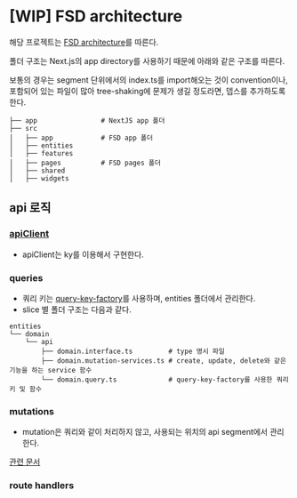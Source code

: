 # [WIP] FSD architecture

해당 프로젝트는 [FSD architecture](https://feature-sliced.design/kr/)를 따른다.

폴더 구조는 Next.js의 app directory를 사용하기 때문에 아래와 같은 구조를 따른다.

보통의 경우는 segment 단위에서의 index.ts를 import해오는 것이 convention이나, 포함되어 있는 파일이 많아 tree-shaking에 문제가 생길 정도라면, 뎁스를 추가하도록 한다.

```text
├── app                # NextJS app 폴더
├── src
│   ├── app            # FSD app 폴더
│   ├── entities
│   ├── features
│   ├── pages          # FSD pages 폴더
│   ├── shared
│   ├── widgets
```

## api 로직

### [apiClient](../src/shared/api/apiClient.ts)

- apiClient는 ky를 이용해서 구현한다.

### queries

- 쿼리 키는 [query-key-factory](https://github.com/lukemorales/query-key-factory)를 사용하며, entities 폴더에서 관리한다.
- slice 별 폴더 구조는 다음과 같다.

```text
entities
└── domain
    └── api
        ├── domain.interface.ts         # type 명시 파일
        ├── domain.mutation-services.ts # create, update, delete와 같은 기능을 하는 service 함수
        └── domain.query.ts             # query-key-factory를 사용한 쿼리 키 및 함수
```

### mutations

- mutation은 쿼리와 같이 처리하지 않고, 사용되는 위치의 api segment에서 관리한다.

[관련 문서](https://feature-sliced.design/kr/docs/guides/tech/with-react-query#mutation-%EC%9C%84%EC%B9%98-%EC%84%A4%EC%A0%95-%EB%AC%B8%EC%A0%9C)

### route handlers
